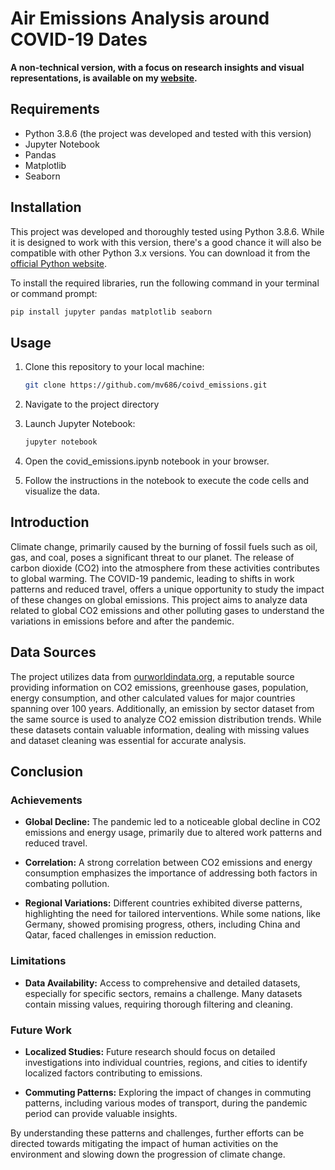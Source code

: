 # Air Emissions Analysis around COVID-19 Dates

**A non-technical version, with a focus on research insights and visual representations, is available on my [website](https://markvarnaliy.com/projects/project1/).**


## Requirements

- Python 3.8.6 (the project was developed and tested with this version)
- Jupyter Notebook
- Pandas
- Matplotlib
- Seaborn

## Installation

This project was developed and thoroughly tested using Python 3.8.6. While it is designed to work with this version, there's a good chance it will also be compatible with other Python 3.x versions. You can download it from the [official Python website](https://www.python.org/downloads/). 

To install the required libraries, run the following command in your terminal or command prompt:

```bash
pip install jupyter pandas matplotlib seaborn
```

## Usage

1. Clone this repository to your local machine:

   ```bash
   git clone https://github.com/mv686/coivd_emissions.git
    ```
2. Navigate to the project directory

3. Launch Jupyter Notebook:
   ```bash
   jupyter notebook
    ```

4. Open the covid_emissions.ipynb notebook in your browser.

5. Follow the instructions in the notebook to execute the code cells and visualize the data.

## Introduction

Climate change, primarily caused by the burning of fossil fuels such as oil, gas, and coal, poses a significant threat to our planet. The release of carbon dioxide (CO2) into the atmosphere from these activities contributes to global warming. The COVID-19 pandemic, leading to shifts in work patterns and reduced travel, offers a unique opportunity to study the impact of these changes on global emissions. This project aims to analyze data related to global CO2 emissions and other polluting gases to understand the variations in emissions before and after the pandemic.

## Data Sources

The project utilizes data from [ourworldindata.org](https://ourworldindata.org/), a reputable source providing information on CO2 emissions, greenhouse gases, population, energy consumption, and other calculated values for major countries spanning over 100 years. Additionally, an emission by sector dataset from the same source is used to analyze CO2 emission distribution trends. While these datasets contain valuable information, dealing with missing values and dataset cleaning was essential for accurate analysis.

## Conclusion

### Achievements

- **Global Decline:** The pandemic led to a noticeable global decline in CO2 emissions and energy usage, primarily due to altered work patterns and reduced travel.
  
- **Correlation:** A strong correlation between CO2 emissions and energy consumption emphasizes the importance of addressing both factors in combating pollution.

- **Regional Variations:** Different countries exhibited diverse patterns, highlighting the need for tailored interventions. While some nations, like Germany, showed promising progress, others, including China and Qatar, faced challenges in emission reduction.

### Limitations

- **Data Availability:** Access to comprehensive and detailed datasets, especially for specific sectors, remains a challenge. Many datasets contain missing values, requiring thorough filtering and cleaning.

### Future Work

- **Localized Studies:** Future research should focus on detailed investigations into individual countries, regions, and cities to identify localized factors contributing to emissions.

- **Commuting Patterns:** Exploring the impact of changes in commuting patterns, including various modes of transport, during the pandemic period can provide valuable insights.

By understanding these patterns and challenges, further efforts can be directed towards mitigating the impact of human activities on the environment and slowing down the progression of climate change.
